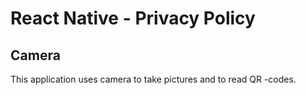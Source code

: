 # React Native - Privacy Policy

## Camera
This application uses camera to take pictures and to read QR -codes.
